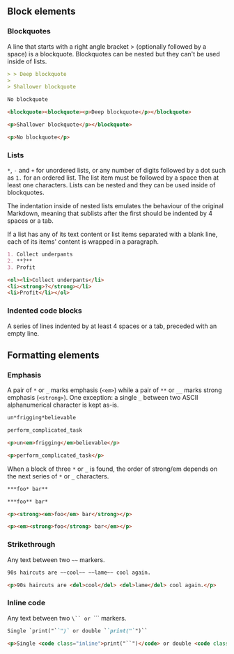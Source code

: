 ## Block elements

### Blockquotes

A line that starts with a right angle bracket > (optionally followed by a space) is a blockquote. Blockquotes can be nested but they can't be used inside of lists.

```md
> > Deep blockquote
>
> Shallower blockquote

No blockquote
```
```html
<blockquote><blockquote><p>Deep blockquote</p></blockquote>

<p>Shallower blockquote</p></blockquote>

<p>No blockquote</p>
```

### Lists

`*`, `-` and `+` for unordered lists, or any number of digits followed by a dot such as `1.` for an ordered list. The list item must be followed by a space then at least one characters. Lists can be nested and they can be used inside of blockquotes.

The indentation inside of nested lists emulates the behaviour of the original Markdown, meaning that sublists after the first should be indented by 4 spaces or a tab.

If a list has any of its text content or list items separated with a blank line, each of its items' content is wrapped in a paragraph.

```md
1. Collect underpants
2. **?**
3. Profit
```
```html
<ol><li>Collect underpants</li>
<li><strong>?</strong></li>
<li>Profit</li></ol>
```

### Indented code blocks

A series of lines indented by at least 4 spaces or a tab, preceded with an empty line.


## Formatting elements

### Emphasis

A pair of `*` or `_` marks emphasis (`<em>`) while a pair of `**` or `__` marks strong emphasis (`<strong>`). One exception: a single `_` between two ASCII alphanumerical character is kept as-is.

```md
un*frigging*believable

perform_complicated_task
```
```html
<p>un<em>frigging</em>believable</p>

<p>perform_complicated_task</p>
```

When a block of three `*` or `_` is found, the order of strong/em depends on the next series of `*` or `_` characters.

```md
***foo* bar**

***foo** bar*
```
```html
<p><strong><em>foo</em> bar</strong></p>

<p><em><strong>foo</strong> bar</em></p>
```

### Strikethrough

Any text between two `~~` markers.

```md
90s haircuts are ~~cool~~ ~~lame~~ cool again.
```
```html
<p>90s haircuts are <del>cool</del> <del>lame</del> cool again.</p>
```

### Inline code

Any text between two `\`` or `\`\`` markers.

```md
Single `print("``")` or double ``print("`")``
```
```html
<p>Single <code class="inline">print("``")</code> or double <code class="inline">print("`")</code></p>
```
